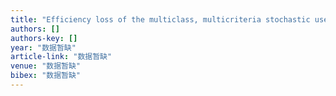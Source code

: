 ```yaml
---
title: "Efficiency loss of the multiclass, multicriteria stochastic user equilibrium traffic assignment against stochastic system optimization"
authors: []
authors-key: []
year: "数据暂缺"
article-link: "数据暂缺"
venue: "数据暂缺"
bibex: "数据暂缺"
---
```

